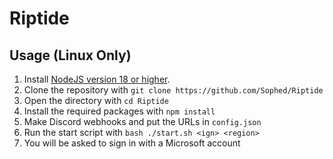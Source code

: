 # Riptide
 
## Usage (Linux Only)
1. Install [NodeJS version 18 or higher](https://nodejs.org/en).
2. Clone the repository with `git clone https://github.com/Sophed/Riptide`
3. Open the directory with `cd Riptide`
4. Install the required packages with `npm install`
5. Make Discord webhooks and put the URLs in `config.json`
6. Run the start script with `bash ./start.sh <ign> <region>`
7. You will be asked to sign in with a Microsoft account